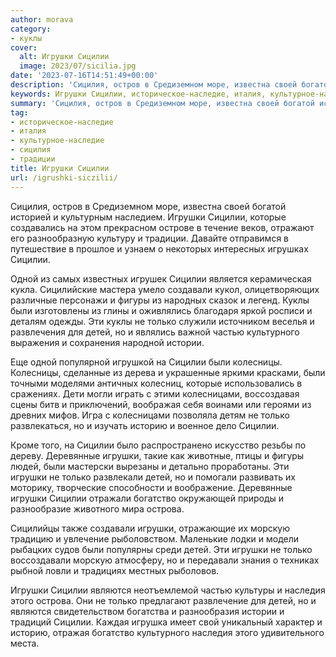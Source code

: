 ```yaml
---
author: morava
category:
- куклы
cover:
  alt: Игрушки Сицилии
  image: 2023/07/sicilia.jpg
date: '2023-07-16T14:51:49+00:00'
description: 'Сицилия, остров в Средиземном море, известна своей богатой историей и культурным наследием. Игрушки Сицилии, которые создавались на этом прекрасном...'
keywords: Игрушки Сицилии, историческое-наследие, италия, культурное-наследие, сицилия, традиции, сицилии, игрушки, только, детей, которые, одной, создавали, фигуры, куклы, частью, культурного, истории, колесницы, колесницами, историю
summary: 'Сицилия, остров в Средиземном море, известна своей богатой историей и культурным наследием. Игрушки Сицилии, которые создавались на этом прекрасном...'
tag:
- историческое-наследие
- италия
- культурное-наследие
- сицилия
- традиции
title: Игрушки Сицилии
url: /igrushki-siczilii/
---
```


Сицилия, остров в Средиземном море, известна своей богатой историей и культурным наследием. Игрушки Сицилии, которые создавались на этом прекрасном острове в течение веков, отражают его разнообразную культуру и традиции. Давайте отправимся в путешествие в прошлое и узнаем о некоторых интересных игрушках Сицилии.

Одной из самых известных игрушек Сицилии является керамическая кукла. Сицилийские мастера умело создавали кукол, олицетворяющих различные персонажи и фигуры из народных сказок и легенд. Куклы были изготовлены из глины и оживлялись благодаря яркой росписи и деталям одежды. Эти куклы не только служили источником веселья и развлечения для детей, но и являлись важной частью культурного выражения и сохранения народной истории.

Еще одной популярной игрушкой на Сицилии были колесницы. Колесницы, сделанные из дерева и украшенные яркими красками, были точными моделями античных колесниц, которые использовались в сражениях. Дети могли играть с этими колесницами, воссоздавая сцены битв и приключений, воображая себя воинами или героями из древних мифов. Игра с колесницами позволяла детям не только развлекаться, но и изучать историю и военное дело Сицилии.

Кроме того, на Сицилии было распространено искусство резьбы по дереву. Деревянные игрушки, такие как животные, птицы и фигуры людей, были мастерски вырезаны и детально проработаны. Эти игрушки не только развлекали детей, но и помогали развивать их моторику, творческие способности и воображение. Деревянные игрушки Сицилии отражали богатство окружающей природы и разнообразие животного мира острова.

Сицилийцы также создавали игрушки, отражающие их морскую традицию и увлечение рыболовством. Маленькие лодки и модели рыбацких судов были популярны среди детей. Эти игрушки не только воссоздавали морскую атмосферу, но и передавали знания о техниках рыбной ловли и традициях местных рыболовов.

Игрушки Сицилии являются неотъемлемой частью культуры и наследия этого острова. Они не только предлагают развлечение для детей, но и являются свидетельством богатства и разнообразия истории и традиций Сицилии. Каждая игрушка имеет свой уникальный характер и историю, отражая богатство культурного наследия этого удивительного места.
